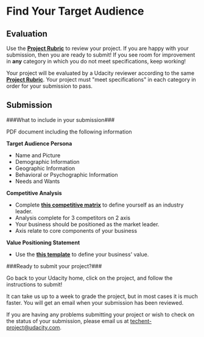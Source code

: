 # Find Your Target Audience
## Evaluation

Use the [**Project Rubric**](https://docs.google.com/document/d/1bRwQHkbC_VOmsmBB8F_oozVsd9l5o62X_Pje1sTaJTM/pub) to review your project. If you are happy with your submission, then you are ready to submit! If you see room for improvement in **any** category in which you do not meet specifications, keep working! 

Your project will be evaluated by a Udacity reviewer according to the same [**Project Rubric**](https://docs.google.com/document/d/1bRwQHkbC_VOmsmBB8F_oozVsd9l5o62X_Pje1sTaJTM/pub). Your project must "meet specifications" in each category in order for your submission to pass.

## Submission

###What to include in your submission###

PDF document including the following information
 
**Target Audience Persona**

* Name and Picture
* Demographic Information
* Geographic Information
* Behavioral or Psychographic Information
* Needs and Wants

**Competitive Analysis**

* Complete [**this competitive matrix**](https://docs.google.com/presentation/d/1znQNAigOifBte1c2BC8q-RsD9O_6c3p9dUL-URkpbSM/edit#slide=id.g66e7ffd40_0_0) to define yourself as an industry leader.
* Analysis complete for 3 competitors on 2 axis
* Your business should be positioned as the market leader.
* Axis relate to core components of your business 

**Value Positioning Statement**

* Use the [**this template**](https://docs.google.com/presentation/d/1znQNAigOifBte1c2BC8q-RsD9O_6c3p9dUL-URkpbSM/edit#slide=id.g66e7ffd40_0_13) to define your business' value.


###Ready to submit your project?###

Go back to your Udacity home, click on the project, and follow the instructions to submit!

It can take us up to a week to grade the project, but in most cases it is much faster. You will get an email when your submission has been reviewed.

If you are having any problems submitting your project or wish to check on the status of your submission, please email us at techent-project@udacity.com.
